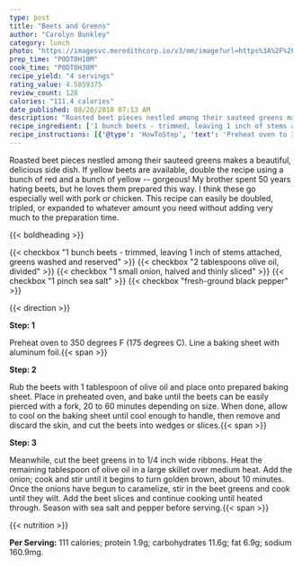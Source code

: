 ```yaml
---
type: post
title: "Beets and Greens"
author: "Carolyn Bunkley"
category: lunch
photo: "https://imagesvc.meredithcorp.io/v3/mm/image?url=https%3A%2F%2Fimages.media-allrecipes.com%2Fuserphotos%2F1024225.jpg"
prep_time: "P0DT0H10M"
cook_time: "P0DT0H30M"
recipe_yield: "4 servings"
rating_value: 4.5859375
review_count: 128
calories: "111.4 calories"
date_published: 08/20/2018 07:13 AM
description: "Roasted beet pieces nestled among their sauteed greens makes a beautiful, delicious side dish.  If yellow beets are available, double the recipe using a bunch of red and a bunch of yellow -- gorgeous!  My brother spent 50 years hating beets, but he loves them prepared this way.  I think these go especially well with pork or chicken.  This recipe can easily be doubled, tripled, or expanded to whatever amount you need without adding very much to the preparation time."
recipe_ingredient: ['1 bunch beets - trimmed, leaving 1 inch of stems attached, greens washed and reserved', '2 tablespoons olive oil, divided', '1 small onion, halved and thinly sliced', '1 pinch sea salt', 'fresh-ground black pepper']
recipe_instructions: [{'@type': 'HowToStep', 'text': 'Preheat oven to 350 degrees F (175 degrees C). Line a baking sheet with aluminum foil.\n'}, {'@type': 'HowToStep', 'text': 'Rub the beets with 1 tablespoon of olive oil and place onto prepared baking sheet. Place in preheated oven, and bake until the beets can be easily pierced with a fork, 20 to 60 minutes depending on size. When done, allow to cool on the baking sheet until cool enough to handle, then remove and discard the skin, and cut the beets into wedges or slices.\n'}, {'@type': 'HowToStep', 'text': 'Meanwhile, cut the beet greens in to 1/4 inch wide ribbons. Heat the remaining tablespoon of olive oil in a large skillet over medium heat. Add the onion; cook and stir until it begins to turn golden brown, about 10 minutes. Once the onions have begun to caramelize, stir in the beet greens and cook until they wilt. Add the beet slices and continue cooking until heated through. Season with sea salt and pepper before serving.\n'}]
---
```


Roasted beet pieces nestled among their sauteed greens makes a beautiful, delicious side dish.  If yellow beets are available, double the recipe using a bunch of red and a bunch of yellow -- gorgeous!  My brother spent 50 years hating beets, but he loves them prepared this way.  I think these go especially well with pork or chicken.  This recipe can easily be doubled, tripled, or expanded to whatever amount you need without adding very much to the preparation time. 

{{< boldheading >}}

{{< checkbox "1 bunch beets - trimmed, leaving 1 inch of stems attached, greens washed and reserved" >}}
{{< checkbox "2 tablespoons olive oil, divided" >}}
{{< checkbox "1 small onion, halved and thinly sliced" >}}
{{< checkbox "1 pinch sea salt" >}}
{{< checkbox "fresh-ground black pepper" >}}


{{< direction >}}

**Step: 1**

Preheat oven to 350 degrees F (175 degrees C). Line a baking sheet with aluminum foil.{{< span >}}

**Step: 2**

Rub the beets with 1 tablespoon of olive oil and place onto prepared baking sheet. Place in preheated oven, and bake until the beets can be easily pierced with a fork, 20 to 60 minutes depending on size. When done, allow to cool on the baking sheet until cool enough to handle, then remove and discard the skin, and cut the beets into wedges or slices.{{< span >}}

**Step: 3**

Meanwhile, cut the beet greens in to 1/4 inch wide ribbons. Heat the remaining tablespoon of olive oil in a large skillet over medium heat. Add the onion; cook and stir until it begins to turn golden brown, about 10 minutes. Once the onions have begun to caramelize, stir in the beet greens and cook until they wilt. Add the beet slices and continue cooking until heated through. Season with sea salt and pepper before serving.{{< span >}}

{{< nutrition >}}

**Per Serving:** 111 calories; protein 1.9g; carbohydrates 11.6g; fat 6.9g; sodium 160.9mg.